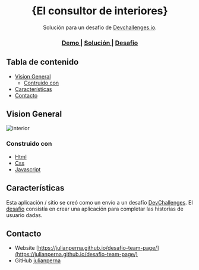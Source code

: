 <!-- Please update value in the {}  -->

<h1 align="center">{El consultor de interiores}</h1>

<div align="center">
    Solución para un  desafio de <a href="http://devchallenges.io" target="_blank">Devchallenges.io</a>.
</div>

<div align="center">
  <h3>
    <a href="https://{your-demo-link.your-domain}">
      Demo
    </a>
    <span> | </span>
    <a href="https://github.com/julianperna/desafio-interior-consultant">
      Solución
    </a>
    <span> | </span>
    <a href="https://devchallenges.io/challenges/Jymh2b2FyebRTUljkNcb">
       Desafio
    </a>
  </h3>
</div>

<!-- TABLE OF CONTENTS -->

## Tabla de contenido

- [Vision General](#vision)
  - [Contruido con](#contruido-con)
- [Características](#caracteristicas)
- [Contacto](#contacto)

<!-- OVERVIEW -->

## Vision General

![interior](https://user-images.githubusercontent.com/70858276/129986045-e26c9640-f5f1-408d-bfb9-5e48f7fa96d1.png)


### Construido con

- [Html](https://es.wikipedia.org/wiki/HTML)
- [Css](https://es.wikipedia.org/wiki/Hoja_de_estilos_en_cascada)
- [Javascript](https://developer.mozilla.org/es/docs/Web/JavaScript)

## Características

<!-- List the features of your application or follow the template. Don't share the figma file here :) -->

Esta aplicación / sitio se creó como un envío a un desafío [DevChallenges](https://devchallenges.io/challenges). El [desafio](https://devchallenges.io/challenges/Jymh2b2FyebRTUljkNcb) consistía en crear una aplicación para completar las historias de usuario dadas.

## Contacto

- Website [https://julianperna.github.io/desafio-team-page/](https://julianperna.github.io/desafio-team-page/)
- GitHub [julianperna](https://github.com/julianperna)

